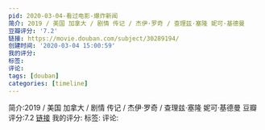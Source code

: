 ```yaml
---
pid: 2020-03-04-看过电影-爆炸新闻
简介: 2019 / 美国 加拿大 / 剧情 传记 / 杰伊·罗奇 / 查理兹·塞隆 妮可·基德曼
豆瓣评分: '7.2'
链接: https://movie.douban.com/subject/30289194/
创建时间: '2020-03-04 15:00:59'
我的评分:
标签:
评论:
tags: [douban]
categories: [timeline]
---
```

简介:2019 / 美国 加拿大 / 剧情 传记 / 杰伊·罗奇 / 查理兹·塞隆 妮可·基德曼
豆瓣评分:7.2
[链接](https://movie.douban.com/subject/30289194/)
我的评分:
标签:
评论:
